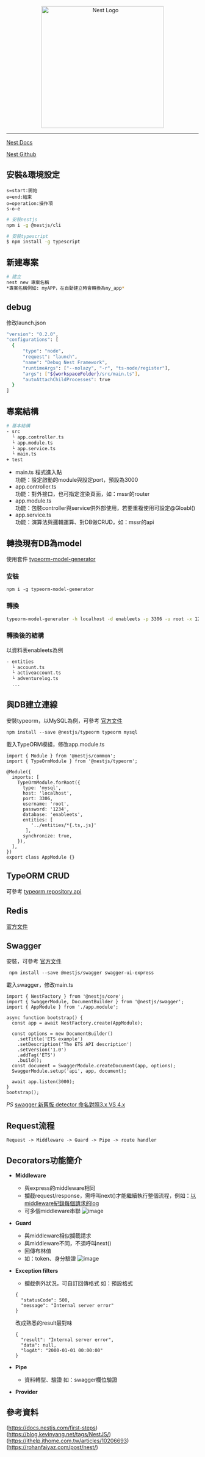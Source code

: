 <p align="center">
  <a href="http://nestjs.com/" target="blank"><img src="https://nestjs.com/img/logo_text.svg" width="320" alt="Nest Logo" /></a>
</p>

***

[Nest Docs](https://docs.nestjs.com/)

[Nest Github](https://github.com/nestjs/nest)

## 安裝&環境設定

``` flow 
s=start:開始 
e=end:結束 
o=operation:操作項 
s-o-e 
```

```bash
# 安裝nestjs
npm i -g @nestjs/cli

# 安裝typescript
$ npm install -g typescript
```

## 新建專案

```bash
# 建立
nest new 專案名稱
*專案名稱例如: myAPP，在自動建立時會轉換為my_app*
```

## debug
修改launch.json
```bash
"version": "0.2.0",
"configurations": [
  {
      "type": "node",
      "request": "launch",
      "name": "Debug Nest Framework",
      "runtimeArgs": ["--nolazy", "-r", "ts-node/register"],
      "args": ["${workspaceFolder}/src/main.ts"],
      "autoAttachChildProcesses": true
  }
]
```

## 專案結構

```bash
# 基本結構
- src
  └ app.controller.ts
  └ app.module.ts
  └ app.service.ts
  └ main.ts
+ test
```

* main.ts 程式進入點   
  功能：設定啟動的module與設定port，預設為3000
* app.controller.ts   
  功能：對外接口，也可指定渲染頁面，如：mssr的router
* app.module.ts       
  功能：包裝controller與service供外部使用，若要重複使用可設定@Gloabl()
* app.service.ts      
  功能：演算法與邏輯運算、對DB做CRUD，如：mssr的api


## 轉換現有DB為model
使用套件 [typeorm-model-generator](https://www.npmjs.com/package/typeorm-model-generator)

### 安裝
```
npm i -g typeorm-model-generator
```
### 轉換
```bash
typeorm-model-generator -h localhost -d enableets -p 3306 -u root -x 1234 -e mysql -o .
```
### 轉換後的結構
以資料表enableets為例
```bash
- entities
  └ account.ts
  └ activeaccount.ts
  └ adventurelog.ts
  ...
```

## 與DB建立連線
安裝typeorm，以MySQL為例，可參考 [官方文件](https://docs.nestjs.com/techniques/database)
```
npm install --save @nestjs/typeorm typeorm mysql
```
載入TypeORM模組，修改app.module.ts
```
import { Module } from '@nestjs/common';
import { TypeOrmModule } from '@nestjs/typeorm';

@Module({
  imports: [
    TypeOrmModule.forRoot({
      type: 'mysql',
      host: 'localhost',
      port: 3306,
      username: 'root',
      password: '1234',
      database: 'enableets',
      entities: [
         '../entities/*{.ts,.js}'
       ],
      synchronize: true,
    }),
  ],
})
export class AppModule {}
```
## TypeORM CRUD
可參考 [typeorm repository api](https://typeorm.io/#/repository-api/repository-api)

## Redis
[官方文件](https://docs.nestjs.com/microservices/redis)

## Swagger
安裝，可參考 [官方文件](https://docs.nestjs.com/recipes/swagger)
```
 npm install --save @nestjs/swagger swagger-ui-express
```
載入swagger，修改main.ts
```
import { NestFactory } from '@nestjs/core';
import { SwaggerModule, DocumentBuilder } from '@nestjs/swagger';
import { AppModule } from './app.module';

async function bootstrap() {
  const app = await NestFactory.create(AppModule);

  const options = new DocumentBuilder()
    .setTitle('ETS example')
    .setDescription('The ETS API description')
    .setVersion('1.0')
    .addTag('ETS')
    .build();
  const document = SwaggerModule.createDocument(app, options);
  SwaggerModule.setup('api', app, document);

  await app.listen(3000);
}
bootstrap();
```
*PS*
[swagger 新舊版 detector 命名對照3.x VS 4.x](https://docs.nestjs.com/recipes/swagger#migration-to-40)

## Request流程
```
Request -> Middleware -> Guard -> Pipe -> route handler
```

## Decorators功能簡介
* **Middleware**
  - 與express的middleware相同
  - 攔截request/response，需呼叫next()才能繼續執行整個流程，例如：[以middleware紀錄每個請求的log](https://docs.nestjs.com/middleware#functional-middleware)
  - 可多個middleware串聯
  ![image](https://docs.nestjs.com/assets/Middlewares_1.png)
  
* **Guard**
  - 與middleware相似攔截請求
  - 與middleware不同，不須呼叫next()
  - 回傳布林值
  - 如：token、身分驗證
  ![image](https://docs.nestjs.com/assets/Guards_1.png)
  
* **Exception filters**
  - 攔截例外狀況，可自訂回傳格式
  如：預設格式
  ```
  {
    "statusCode": 500,
    "message": "Internal server error"
  }
  ```
  改成熟悉的result最對味
  ```
  {
    "result": "Internal server error",
    "data": null,
    "logAt": "2000-01-01 00:00:00"
  }
  ```
* **Pipe**
  - 資料轉型、驗證
  如：swagger欄位驗證

* **Provider**

## 參考資料
(https://docs.nestjs.com/first-steps)
(https://blog.kevinyang.net/tags/NestJS/)
(https://ithelp.ithome.com.tw/articles/10206693)
(https://rohanfaiyaz.com/post/nest/)


